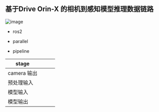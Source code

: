 ## 基于Drive Orin-X 的相机到感知模型推理数据链路      

![image](https://github.com/user-attachments/assets/88efc4b8-2a3e-4b17-b32f-04df72cb7047)


+ ros2

+ parallel

+ pipeline     
  
|    stage     |      |       |       |       
|    ------    | ---  | ----  |-----  |
|camera 输出   |      |       |       |       
|预处理输入    |      |       |       |   
|模型输入      |      |       |       |   
|模型输出      |      |       |       |      


